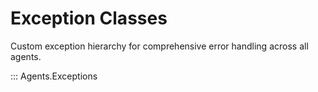 # Exception Classes

Custom exception hierarchy for comprehensive error handling across all agents.

::: Agents.Exceptions